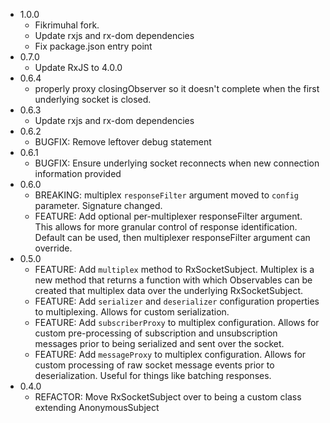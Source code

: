 - 1.0.0
   - Fikrimuhal fork.
   - Update rxjs and rx-dom dependencies
   - Fix package.json entry point
- 0.7.0
  - Update RxJS to 4.0.0
- 0.6.4
	- properly proxy closingObserver so it doesn't complete when the first underlying socket is closed.
- 0.6.3
  - Update rxjs and rx-dom dependencies
- 0.6.2
	- BUGFIX: Remove leftover debug statement
- 0.6.1
  - BUGFIX: Ensure underlying socket reconnects when new connection information provided
- 0.6.0
	- BREAKING: multiplex `responseFilter` argument moved to `config` parameter. Signature changed.
	- FEATURE: Add optional per-multiplexer responseFilter argument. This allows for more granular control of response identification. Default can be used, then multiplexer responseFilter argument can override.
- 0.5.0
	- FEATURE: Add `multiplex` method to RxSocketSubject. Multiplex is a new method that returns a function with which Observables can be created that multiplex data over the underlying RxSocketSubject.
	- FEATURE: Add `serializer` and `deserializer` configuration properties to multiplexing. Allows for custom serialization.
	- FEATURE: Add `subscriberProxy` to multiplex configuration. Allows for custom pre-processing of subscription and unsubscription messages prior to being serialized and sent over the socket.
	- FEATURE: Add `messageProxy` to multiplex configuration. Allows for custom processing of raw socket message events prior to deserialization. Useful for things like batching responses.
- 0.4.0
	- REFACTOR: Move RxSocketSubject over to being a custom class extending AnonymousSubject